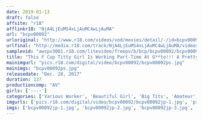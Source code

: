 ```yaml
---
date: 2019-01-13
draft: false
affsite: "r18"
afflinkr18: "NjA4LjEuMS4xLjAuMC4wLjAuMA"
url: "bcpv00092"
urloriginal: "http://www.r18.com/videos/vod/movies/detail/-/id=bcpv00092"
urlfinal: "http://media.r18.com/track/NjA4LjEuMS4xLjAuMC4wLjAuMA/videos/vod/movies/detail/-/id=bcpv00092"
samplevid: "awspv3001.r18.com/litevideo/freepv/b/bcp/bcpv00092/bcpv00092_dmb_w.mp4"
title: "This F Cup Titty Girl Is Working Part-Time At G**to!!! A Pretty Big Tits Beautiful Girl Mina-chan"
mainimgurl: "pics.r18.com/digital/video/bcpv00092/bcpv00092ps.jpg"
mainimgs: "bcpv00092ps.jpg"
releasedate: "Dec. 28, 2017"
duration: 137
productioncomp: "AV"
girls: ['----']
categories: ['Various Worker', 'Beautiful Girl', 'Big Tits', 'Amateur', 'Creampie']
imgurls: ['pics.r18.com/digital/video/bcpv00092/bcpv00092jp-1.jpg', 'pics.r18.com/digital/video/bcpv00092/bcpv00092jp-2.jpg', 'pics.r18.com/digital/video/bcpv00092/bcpv00092jp-3.jpg', 'pics.r18.com/digital/video/bcpv00092/bcpv00092jp-4.jpg', 'pics.r18.com/digital/video/bcpv00092/bcpv00092jp-5.jpg', 'pics.r18.com/digital/video/bcpv00092/bcpv00092jp-6.jpg', 'pics.r18.com/digital/video/bcpv00092/bcpv00092jp-7.jpg', 'pics.r18.com/digital/video/bcpv00092/bcpv00092jp-8.jpg', 'pics.r18.com/digital/video/bcpv00092/bcpv00092jp-9.jpg', 'pics.r18.com/digital/video/bcpv00092/bcpv00092jp-10.jpg', 'pics.r18.com/digital/video/bcpv00092/bcpv00092jp-11.jpg', 'pics.r18.com/digital/video/bcpv00092/bcpv00092jp-12.jpg', 'pics.r18.com/digital/video/bcpv00092/bcpv00092jp-13.jpg', 'pics.r18.com/digital/video/bcpv00092/bcpv00092jp-14.jpg', 'pics.r18.com/digital/video/bcpv00092/bcpv00092jp-15.jpg', 'pics.r18.com/digital/video/bcpv00092/bcpv00092jp-16.jpg', 'pics.r18.com/digital/video/bcpv00092/bcpv00092jp-17.jpg', 'pics.r18.com/digital/video/bcpv00092/bcpv00092jp-18.jpg', 'pics.r18.com/digital/video/bcpv00092/bcpv00092jp-19.jpg', 'pics.r18.com/digital/video/bcpv00092/bcpv00092jp-20.jpg']
imgs: ['bcpv00092jp-1.jpg', 'bcpv00092jp-2.jpg', 'bcpv00092jp-3.jpg', 'bcpv00092jp-4.jpg', 'bcpv00092jp-5.jpg', 'bcpv00092jp-6.jpg', 'bcpv00092jp-7.jpg', 'bcpv00092jp-8.jpg', 'bcpv00092jp-9.jpg', 'bcpv00092jp-10.jpg', 'bcpv00092jp-11.jpg', 'bcpv00092jp-12.jpg', 'bcpv00092jp-13.jpg', 'bcpv00092jp-14.jpg', 'bcpv00092jp-15.jpg', 'bcpv00092jp-16.jpg', 'bcpv00092jp-17.jpg', 'bcpv00092jp-18.jpg', 'bcpv00092jp-19.jpg', 'bcpv00092jp-20.jpg']
---
```


